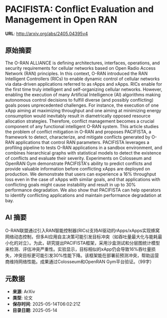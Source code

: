 # PACIFISTA: Conflict Evaluation and Management in Open RAN

**URL**: http://arxiv.org/abs/2405.04395v4

## 原始摘要

The O-RAN ALLIANCE is defining architectures, interfaces, operations, and
security requirements for cellular networks based on Open Radio Access Network
(RAN) principles. In this context, O-RAN introduced the RAN Intelligent
Controllers (RICs) to enable dynamic control of cellular networks via
data-driven applications referred to as rApps and xApps. RICs enable for the
first time truly intelligent and self-organizing cellular networks. However,
enabling the execution of many Artificial Intelligence (AI) algorithms making
autonomous control decisions to fulfill diverse (and possibly conflicting)
goals poses unprecedented challenges. For instance, the execution of one xApp
aiming at maximizing throughput and one aiming at minimizing energy consumption
would inevitably result in diametrically opposed resource allocation
strategies. Therefore, conflict management becomes a crucial component of any
functional intelligent O-RAN system. This article studies the problem of
conflict mitigation in O-RAN and proposes PACIFISTA, a framework to detect,
characterize, and mitigate conflicts generated by O-RAN applications that
control RAN parameters. PACIFISTA leverages a profiling pipeline to tests O-RAN
applications in a sandbox environment, and combines hierarchical graphs with
statistical models to detect the existence of conflicts and evaluate their
severity. Experiments on Colosseum and OpenRAN Gym demonstrate PACIFISTA's
ability to predict conflicts and provide valuable information before
conflicting xApps are deployed on production. We demonstrate that users can
experience a 16% throughput loss even in the case of xApps with similar goals,
and that applications with conflicting goals might cause instability and result
in up to 30% performance degradation. We also show that PACIFISTA can help
operators to identify conflicting applications and maintain performance
degradation at bay.


## AI 摘要

O-RAN联盟通过引入RAN智能控制器(RICs)支持AI驱动的rApps/xApps实现蜂窝网络动态控制，但多AI应用自主决策可能引发目标冲突（如吞吐量最大化与能耗最小化的对立）。为此，研究提出PACIFISTA框架，采用沙盒测试和分层图统计模型来检测、评估冲突严重性。实验显示，目标相似的xApp仍会导致16%吞吐量损失，冲突目标更可能引发30%性能下降。该框架能在部署前预测冲突，帮助运营商维持网络性能。成果通过Colosseum和OpenRAN Gym平台验证。（99字）

## 元数据

- **来源**: ArXiv
- **类型**: 论文
- **保存时间**: 2025-05-14T06:02:21Z
- **目录日期**: 2025-05-14
